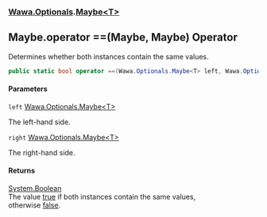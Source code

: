 ### [Wawa.Optionals](Wawa.Optionals.md 'Wawa.Optionals').[Maybe&lt;T&gt;](Maybe_T_.md 'Wawa.Optionals.Maybe<T>')

## Maybe<T>.operator ==(Maybe<T>, Maybe<T>) Operator

Determines whether both instances contain the same values.

```csharp
public static bool operator ==(Wawa.Optionals.Maybe<T> left, Wawa.Optionals.Maybe<T> right);
```
#### Parameters

<a name='Wawa.Optionals.Maybe_T_.op_Equality(Wawa.Optionals.Maybe_T_,Wawa.Optionals.Maybe_T_).left'></a>

`left` [Wawa.Optionals.Maybe&lt;](Maybe_T_.md 'Wawa.Optionals.Maybe<T>')[T](Maybe_T_.md#Wawa.Optionals.Maybe_T_.T 'Wawa.Optionals.Maybe<T>.T')[&gt;](Maybe_T_.md 'Wawa.Optionals.Maybe<T>')

The left-hand side.

<a name='Wawa.Optionals.Maybe_T_.op_Equality(Wawa.Optionals.Maybe_T_,Wawa.Optionals.Maybe_T_).right'></a>

`right` [Wawa.Optionals.Maybe&lt;](Maybe_T_.md 'Wawa.Optionals.Maybe<T>')[T](Maybe_T_.md#Wawa.Optionals.Maybe_T_.T 'Wawa.Optionals.Maybe<T>.T')[&gt;](Maybe_T_.md 'Wawa.Optionals.Maybe<T>')

The right-hand side.

#### Returns
[System.Boolean](https://docs.microsoft.com/en-us/dotnet/api/System.Boolean 'System.Boolean')  
The value [true](https://docs.microsoft.com/en-us/dotnet/csharp/language-reference/builtin-types/bool 'https://docs.microsoft.com/en-us/dotnet/csharp/language-reference/builtin-types/bool') if both instances contain the same values,  
otherwise [false](https://docs.microsoft.com/en-us/dotnet/csharp/language-reference/builtin-types/bool 'https://docs.microsoft.com/en-us/dotnet/csharp/language-reference/builtin-types/bool').